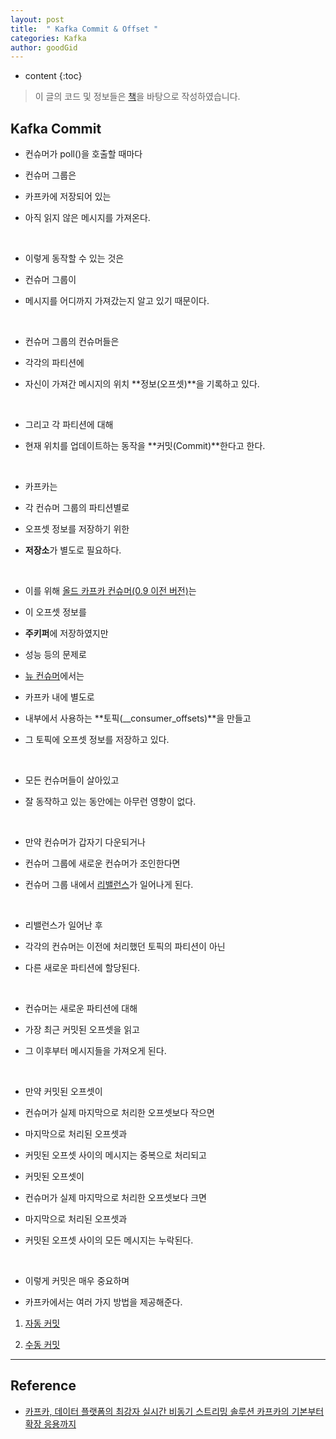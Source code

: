 ```yaml
---
layout: post
title:  " Kafka Commit & Offset "
categories: Kafka
author: goodGid
---
```

* content
{:toc}

> 이 글의 코드 및 정보들은 [책](https://book.naver.com/bookdb/book_detail.nhn?bid=13540082)을 바탕으로 작성하였습니다.

## Kafka Commit

* 컨슈머가 poll()을 호출할 때마다

* 컨슈머 그룹은 

* 카프카에 저장되어 있는

* 아직 읽지 않은 메시지를 가져온다.

<br>

* 이렇게 동작할 수 있는 것은

* 컨슈머 그룹이

* 메시지를 어디까지 가져갔는지 알고 있기 때문이다.







<br>

* 컨슈머 그룹의 컨슈머들은

* 각각의 파티션에 

* 자신이 가져간 메시지의 위치 **정보(오프셋)**을 기록하고 있다.

<br>

* 그리고 각 파티션에 대해

* 현재 위치를 업데이트하는 동작을 **커밋(Commit)**한다고 한다.

<br>


* 카프카는 

* 각 컨슈머 그룹의 파티션별로

* 오프셋 정보를 저장하기 위한 

* **저장소**가 별도로 필요하다.

<br>

* 이를 위해 [올드 카프카 컨슈머(0.9 이전 버전)]({{site.url}}/Kafka-Consumer-Option/#컨슈머-종류)는 

* 이 오프셋 정보를 

* **주키퍼**에 저장하였지만

* 성능 등의 문제로

* [뉴 컨슈머]({{site.url}}/Kafka-Consumer-Option/#컨슈머-종류)에서는 

* 카프카 내에 별도로 

* 내부에서 사용하는 **토픽(__consumer_offsets)**을 만들고

* 그 토픽에 오프셋 정보를 저장하고 있다.

<br>

* 모든 컨슈머들이 살아있고

* 잘 동작하고 있는 동안에는 아무런 영향이 없다.

<br>

* 만약 컨슈머가 갑자기 다운되거나 

* 컨슈머 그룹에 새로운 컨슈머가 조인한다면

* 컨슈머 그룹 내에서 [리밸런스]({{site.url}}/Kafka-Consumer-Group-Rebalance/)가 일어나게 된다.

<br>


* 리밸런스가 일어난 후 

* 각각의 컨슈머는 이전에 처리했던 토픽의 파티션이 아닌

* 다른 새로운 파티션에 할당된다.

<br>

* 컨슈머는 새로운 파티션에 대해 

* 가장 최근 커밋된 오프셋을 읽고

* 그 이후부터 메시지들을 가져오게 된다.

<br>

* 만약 커밋된 오프셋이 

* 컨슈머가 실제 마지막으로 처리한 오프셋보다 작으면

* 마지막으로 처리된 오프셋과 

* 커밋된 오프셋 사이의 메시지는 중복으로 처리되고

* 커밋된 오프셋이 

* 컨슈머가 실제 마지막으로 처리한 오프셋보다 크면

* 마지막으로 처리된 오프셋과 

* 커밋된 오프셋 사이의 모든 메시지는 누락된다.

<br>

* 이렇게 커밋은 매우 중요하며

* 카프카에서는 여러 가지 방법을 제공해준다.

1. [자동 커밋]({{site.url}}/Kafka-Commit-Type-Auto-Commit/)

2. [수동 커밋]({{site.url}}/Kafka-Commit-Type-Manual-Commit/)

---

## Reference

* [카프카, 데이터 플랫폼의 최강자 실시간 비동기 스트리밍 솔루션 카프카의 기본부터 확장 응용까지](https://book.naver.com/bookdb/book_detail.nhn?bid=13540082)